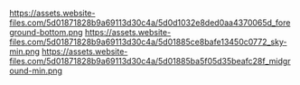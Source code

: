 https://assets.website-files.com/5d01871828b9a69113d30c4a/5d0d1032e8ded0aa4370065d_foreground-bottom.png
https://assets.website-files.com/5d01871828b9a69113d30c4a/5d01885ce8bafe13450c0772_sky-min.png
https://assets.website-files.com/5d01871828b9a69113d30c4a/5d01885ba5f05d35beafc28f_midground-min.png